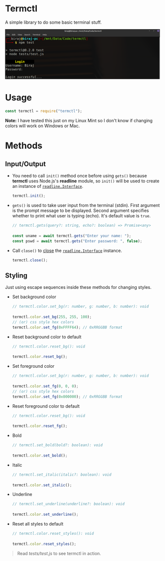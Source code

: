 # Termctl
A simple library to do some basic terminal stuff.

![Screenshot](ss.png)

# Usage
```javascript
const termctl = require("termctl");
```

**Note:** I have tested this just on my Linux Mint so I don't know if changing colors will work on Windows or Mac.

# Methods

## Input/Output

[1]: <https://nodejs.org/api/readline.html#readline_class_interface>
[2]: <https://nodejs.org/api/readline.html#readline_rl_close>

- You need to call `init()` method once before using `gets()` because **termctl** uses Node.js's **readline** module, so `init()` will be used to create an instance of [`readline.Interface`][1].

  ```javascript
  termctl.init();
  ```

- `gets()` is used to take user input from the terminal (stdin). First argument is the prompt message to be displayed. Second argument specifies whether to print what user is typing (echo). It's default value is `true`.

  ```javascript
  // termctl.gets(query?: string, echo?: boolean) => Promise<any>

  const uname = await termctl.gets("Enter your name: ");
  const pswd = await termctl.gets("Enter password: ", false);
  ```

- Call `close()` to [close][2] the [`readline.Interface`][1] instance.

  ```javascript
  termctl.close();
  ```

## Styling
Just using escape sequences inside these methods for changing styles.

- Set background color
  ```javascript
  // termctl.color.set_bg(r: number, g: number, b: number): void

  termctl.color.set_bg(255, 255, 100);
  // (or) css style hex colors
  termctl.color.set_fg(0xFFFF64); // 0xRRGGBB format
  ```

- Reset background color to default
  ```javascript
  // termctl.color.reset_bg(): void

  termctl.color.reset_bg();
  ```

- Set foreground color
  ```javascript
  // termctl.color.set_bg(r: number, g: number, b: number): void

  termctl.color.set_fg(0, 0, 0);
  // (or) css style hex colors
  termctl.color.set_fg(0x000000); // 0xRRGGBB format
  ```

- Reset foreground color to default
  ```javascript
  // termctl.color.reset_bg(): void

  termctl.color.reset_fg();
  ```

- Bold
  ```javascript
  // termctl.set_bold(bold?: boolean): void

  termctl.color.set_bold();
  ```

- Italic
  ```javascript
  // termctl.set_italic(italic?: boolean): void

  termctl.color.set_italic();
  ```

- Underline
  ```javascript
  // termctl.set_underline(underline?: boolean): void

  termctl.color.set_underline();
  ```

- Reset all styles to default
  ```javascript
  // termctl.color.reset_styles(): void

  termctl.color.reset_styles();
  ```

> Read _tests/test.js_ to see termctl in action.